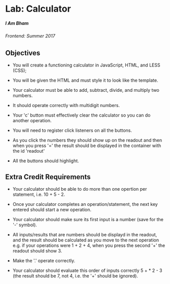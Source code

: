 # Lab: Calculator

##### I Am Bham

###### Frontend: Summer 2017

## Objectives

* You will create a functioning calculator in JavaScript, HTML, and LESS (CSS);

* You will be given the HTML and must style it to look like the template.

* Your calculator must be able to add, subtract, divide, and multiply two numbers.

* It should operate correctly with multidigit numbers.

* Your 'c' button must effectively clear the calculator so you can do another operation.

* You will need to register click listeners on all the buttons.

* As you click the numbers they should show up on the readout and then when you press '=' the result should be displayed in the container with the id 'readout'

* All the buttons should highlight.

## Extra Credit Requirements

* Your calculator should be able to do more than one opertion per statement, i.e. 10 + 5 - 2.

* Once your calculator completes an operation/statement, the next key entered should start a new operation.

* Your calculator should make sure its first input is a number (save for the '-' symbol).

* All inputs/results that are numbers should be displayd in the readout, and the result should be calculated as you move to the next operation e.g. if your operations were 1 + 2 + 4, when you press the second '+' the readout should show 3.

* Make the '.' operate correctly.

* Your calculator should evaluate this order of inputs correctly 5 + * 2 - 3 (the result should be 7, not 4, i.e. the '+' should be ignored).
